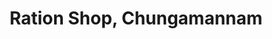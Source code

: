 ---
title: "Ration Shop, Chungamannam"
url: /mathur/ration-shop-chungamannam/
shop: Lebensmittel
---